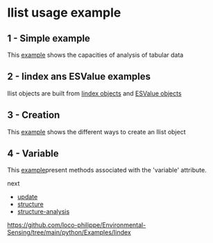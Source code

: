 # Ilist usage example
## 1 - Simple example
This [example](Ilist-simple.ipynb) shows the capacities of analysis of tabular data
## 2 - Iindex ans ESValue examples
Ilist objects are built from [Iindex objects](../Iindex) and [ESValue objects](https://github.com/loco-philippe/Environmental-Sensing/tree/main/python/Example/ESValue)
## 3 - Creation
This [example](Ilist_creation.ipynb) shows the different ways to create an Ilist object
## 4 - Variable
This [example](Ilist_variable.ipynb)present methods associated with the 'variable' attribute.

next
- [update](https://github.com/loco-philippe/Environmental-Sensing/blob/main/python/Example/Ilist/Ilist_update.ipynb)
- [structure](https://github.com/loco-philippe/Environmental-Sensing/blob/main/python/Example/Ilist/Ilist_structure.ipynb)
- [structure-analysis](https://github.com/loco-philippe/Environmental-Sensing/blob/main/python/Example/Ilist/Ilist_structure-analysis.ipynb)


https://github.com/loco-philippe/Environmental-Sensing/tree/main/python/Examples/Iindex
